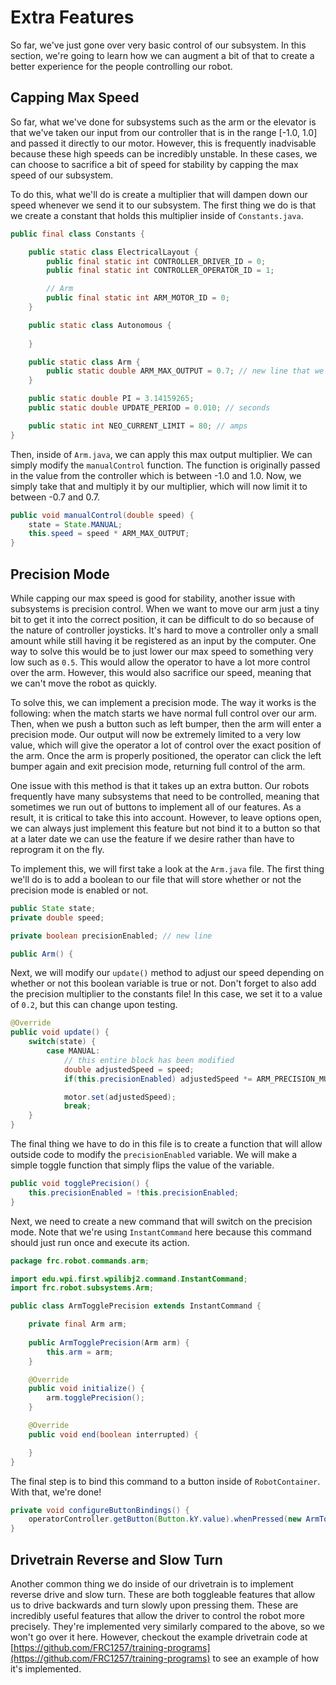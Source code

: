 # Extra Features

So far, we've just gone over very basic control of our subsystem. In this section, we're going to learn how we can augment a bit of that to create a better experience for the people controlling our robot.

## Capping Max Speed

So far, what we've done for subsystems such as the arm or the elevator is that we've taken our input from our controller that is in the range [-1.0, 1.0] and passed it directly to our motor. However, this is frequently inadvisable because these high speeds can be incredibly unstable. In these cases, we can choose to sacrifice a bit of speed for stability by capping the max speed of our subsystem.

To do this, what we'll do is create a multiplier that will dampen down our speed whenever we send it to our subsystem. The first thing we do is that we create a constant that holds this multiplier inside of `Constants.java`.

```java
public final class Constants {

    public static class ElectricalLayout {
        public final static int CONTROLLER_DRIVER_ID = 0;
        public final static int CONTROLLER_OPERATOR_ID = 1;

        // Arm
        public final static int ARM_MOTOR_ID = 0;
    }

    public static class Autonomous {
        
    }

    public static class Arm {
        public static double ARM_MAX_OUTPUT = 0.7; // new line that we are adding
    }

    public static double PI = 3.14159265;
    public static double UPDATE_PERIOD = 0.010; // seconds

    public static int NEO_CURRENT_LIMIT = 80; // amps
}
```

Then, inside of `Arm.java`, we can apply this max output multiplier. We can simply modify the `manualControl` function. The function is originally passed in the value from the controller which is between -1.0 and 1.0. Now, we simply take that and multiply it by our multiplier, which will now limit it to between -0.7 and 0.7.

```java
public void manualControl(double speed) {
    state = State.MANUAL;
    this.speed = speed * ARM_MAX_OUTPUT;
}
```

## Precision Mode

While capping our max speed is good for stability, another issue with subsystems is precision control. When we want to move our arm just a tiny bit to get it into the correct position, it can be difficult to do so because of the nature of controller joysticks. It's hard to move a controller only a small amount while still having it be registered as an input by the computer. One way to solve this would be to just lower our max speed to something very low such as `0.5`. This would allow the operator to have a lot more control over the arm. However, this would also sacrifice our speed, meaning that we can't move the robot as quickly.

To solve this, we can implement a precision mode. The way it works is the following: when the match starts we have normal full control over our arm. Then, when we push a button such as left bumper, then the arm will enter a precision mode. Our output will now be extremely limited to a very low value, which will give the operator a lot of control over the exact position of the arm. Once the arm is properly positioned, the operator can click the left bumper again and exit precision mode, returning full control of the arm.

One issue with this method is that it takes up an extra button. Our robots frequently have many subsystems that need to be controlled, meaning that sometimes we run out of buttons to implement all of our features. As a result, it is critical to take this into account. However, to leave options open, we can always just implement this feature but not bind it to a button so that at a later date we can use the feature if we desire rather than have to reprogram it on the fly.

To implement this, we will first take a look at the `Arm.java` file. The first thing we'll do is to add a boolean to our file that will store whether or not the precision mode is enabled or not.

```java
public State state;
private double speed;

private boolean precisionEnabled; // new line

public Arm() {
```

Next, we will modify our `update()` method to adjust our speed depending on whether or not this boolean variable is true or not. Don't forget to also add the precision multiplier to the constants file! In this case, we set it to a value of `0.2`, but this can change upon testing.

```java
@Override
public void update() {
    switch(state) {
        case MANUAL:
            // this entire block has been modified
            double adjustedSpeed = speed;
            if(this.precisionEnabled) adjustedSpeed *= ARM_PRECISION_MULT;

            motor.set(adjustedSpeed);
            break;
    }
}
```

The final thing we have to do in this file is to create a function that will allow outside code to modify the `precisionEnabled` variable. We will make a simple toggle function that simply flips the value of the variable.

```java
public void togglePrecision() {
    this.precisionEnabled = !this.precisionEnabled;
}
```

Next, we need to create a new command that will switch on the precision mode. Note that we're using `InstantCommand` here because this command should just run once and execute its action.

```java
package frc.robot.commands.arm;

import edu.wpi.first.wpilibj2.command.InstantCommand;
import frc.robot.subsystems.Arm;

public class ArmTogglePrecision extends InstantCommand {

    private final Arm arm;
    
    public ArmTogglePrecision(Arm arm) {
        this.arm = arm;
    }

    @Override
    public void initialize() {
        arm.togglePrecision();
    }

    @Override
    public void end(boolean interrupted) {

    }
}
```

The final step is to bind this command to a button inside of `RobotContainer`. With that, we're done!

```java
private void configureButtonBindings() {
    operatorController.getButton(Button.kY.value).whenPressed(new ArmTogglePrecision(arm));
}
```

## Drivetrain Reverse and Slow Turn

Another common thing we do inside of our drivetrain is to implement reverse drive and slow turn. These are both toggleable features that allow us to drive backwards and turn slowly upon pressing them. These are incredibly useful features that allow the driver to control the robot more precisely. They're implemented very similarly compared to the above, so we won't go over it here. However, checkout the example drivetrain code at [https://github.com/FRC1257/training-programs](https://github.com/FRC1257/training-programs) to see an example of how it's implemented.
